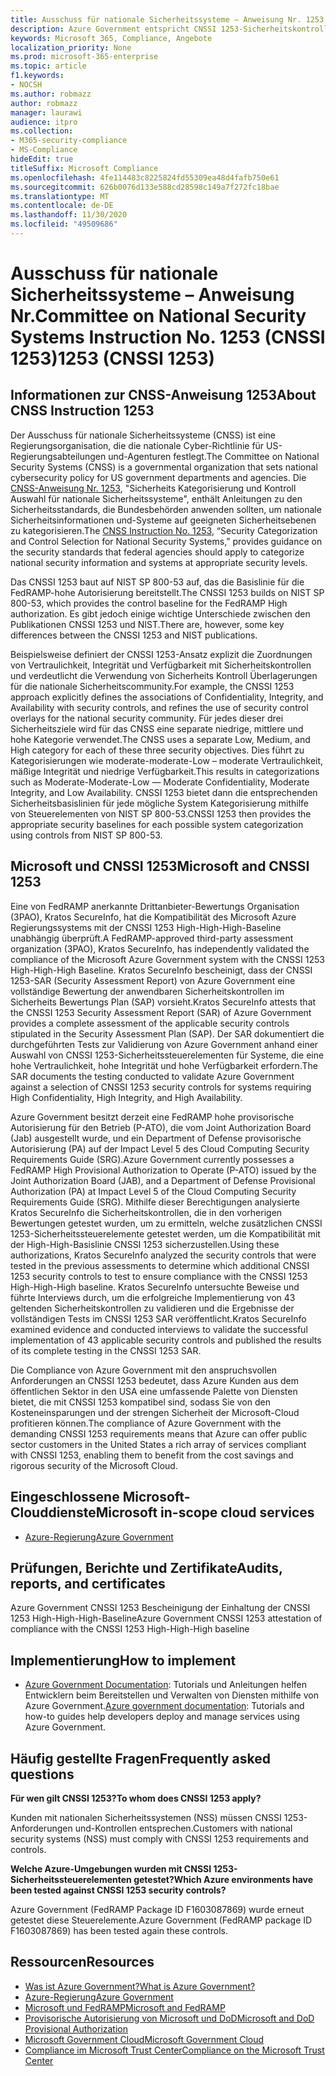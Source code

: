 ```yaml
---
title: Ausschuss für nationale Sicherheitssysteme – Anweisung Nr. 1253 (CNSSI 1253)
description: Azure Government entspricht CNSSI 1253-Sicherheitskontrollen für US-Regierungssysteme, die eine hohe Vertraulichkeit, hohe Integrität und hohe Verfügbarkeit erfordern.
keywords: Microsoft 365, Compliance, Angebote
localization_priority: None
ms.prod: microsoft-365-enterprise
ms.topic: article
f1.keywords:
- NOCSH
ms.author: robmazz
author: robmazz
manager: laurawi
audience: itpro
ms.collection:
- M365-security-compliance
- MS-Compliance
hideEdit: true
titleSuffix: Microsoft Compliance
ms.openlocfilehash: 4fe114483c8225824fd55309ea48d4fafb750e61
ms.sourcegitcommit: 626b0076d133e588cd28598c149a7f272fc18bae
ms.translationtype: MT
ms.contentlocale: de-DE
ms.lasthandoff: 11/30/2020
ms.locfileid: "49509686"
---
```

# <a name="committee-on-national-security-systems-instruction-no-1253-cnssi-1253"></a><span data-ttu-id="1f85e-105">Ausschuss für nationale Sicherheitssysteme – Anweisung Nr.</span><span class="sxs-lookup"><span data-stu-id="1f85e-105">Committee on National Security Systems Instruction No.</span></span> <span data-ttu-id="1f85e-106">1253 (CNSSI 1253)</span><span class="sxs-lookup"><span data-stu-id="1f85e-106">1253 (CNSSI 1253)</span></span>

## <a name="about-cnss-instruction-1253"></a><span data-ttu-id="1f85e-107">Informationen zur CNSS-Anweisung 1253</span><span class="sxs-lookup"><span data-stu-id="1f85e-107">About CNSS Instruction 1253</span></span>

<span data-ttu-id="1f85e-108">Der Ausschuss für nationale Sicherheitssysteme (CNSS) ist eine Regierungsorganisation, die die nationale Cyber-Richtlinie für US-Regierungsabteilungen und-Agenturen festlegt.</span><span class="sxs-lookup"><span data-stu-id="1f85e-108">The Committee on National Security Systems (CNSS) is a governmental organization that sets national cybersecurity policy for US government departments and agencies.</span></span> <span data-ttu-id="1f85e-109">Die [CNSS-Anweisung Nr. 1253](https://www.dss.mil/Portals/69/documents/io/rmf/CNSSI_No1253.pdf), "Sicherheits Kategorisierung und Kontroll Auswahl für nationale Sicherheitssysteme", enthält Anleitungen zu den Sicherheitsstandards, die Bundesbehörden anwenden sollten, um nationale Sicherheitsinformationen und-Systeme auf geeigneten Sicherheitsebenen zu kategorisieren.</span><span class="sxs-lookup"><span data-stu-id="1f85e-109">The [CNSS Instruction No. 1253](https://www.dss.mil/Portals/69/documents/io/rmf/CNSSI_No1253.pdf), “Security Categorization and Control Selection for National Security Systems,” provides guidance on the security standards that federal agencies should apply to categorize national security information and systems at appropriate security levels.</span></span>  
  
<span data-ttu-id="1f85e-110">Das CNSSI 1253 baut auf NIST SP 800-53 auf, das die Basislinie für die FedRAMP-hohe Autorisierung bereitstellt.</span><span class="sxs-lookup"><span data-stu-id="1f85e-110">The CNSSI 1253 builds on NIST SP 800-53, which provides the control baseline for the FedRAMP High authorization.</span></span> <span data-ttu-id="1f85e-111">Es gibt jedoch einige wichtige Unterschiede zwischen den Publikationen CNSSI 1253 und NIST.</span><span class="sxs-lookup"><span data-stu-id="1f85e-111">There are, however, some key differences between the CNSSI 1253 and NIST publications.</span></span>  
  
<span data-ttu-id="1f85e-112">Beispielsweise definiert der CNSSI 1253-Ansatz explizit die Zuordnungen von Vertraulichkeit, Integrität und Verfügbarkeit mit Sicherheitskontrollen und verdeutlicht die Verwendung von Sicherheits Kontroll Überlagerungen für die nationale Sicherheitscommunity.</span><span class="sxs-lookup"><span data-stu-id="1f85e-112">For example, the CNSSI 1253 approach explicitly defines the associations of Confidentiality, Integrity, and Availability with security controls, and refines the use of security control overlays for the national security community.</span></span> <span data-ttu-id="1f85e-113">Für jedes dieser drei Sicherheitsziele wird für das CNSS eine separate niedrige, mittlere und hohe Kategorie verwendet.</span><span class="sxs-lookup"><span data-stu-id="1f85e-113">The CNSS uses a separate Low, Medium, and High category for each of these three security objectives.</span></span> <span data-ttu-id="1f85e-114">Dies führt zu Kategorisierungen wie moderate-moderate-Low – moderate Vertraulichkeit, mäßige Integrität und niedrige Verfügbarkeit.</span><span class="sxs-lookup"><span data-stu-id="1f85e-114">This results in categorizations such as Moderate-Moderate-Low — Moderate Confidentiality, Moderate Integrity, and Low Availability.</span></span> <span data-ttu-id="1f85e-115">CNSSI 1253 bietet dann die entsprechenden Sicherheitsbasislinien für jede mögliche System Kategorisierung mithilfe von Steuerelementen von NIST SP 800-53.</span><span class="sxs-lookup"><span data-stu-id="1f85e-115">CNSSI 1253 then provides the appropriate security baselines for each possible system categorization using controls from NIST SP 800-53.</span></span>

## <a name="microsoft-and-cnssi-1253"></a><span data-ttu-id="1f85e-116">Microsoft und CNSSI 1253</span><span class="sxs-lookup"><span data-stu-id="1f85e-116">Microsoft and CNSSI 1253</span></span>

<span data-ttu-id="1f85e-117">Eine von FedRAMP anerkannte Drittanbieter-Bewertungs Organisation (3PAO), Kratos SecureInfo, hat die Kompatibilität des Microsoft Azure Regierungssystems mit der CNSSI 1253 High-High-High-Baseline unabhängig überprüft.</span><span class="sxs-lookup"><span data-stu-id="1f85e-117">A FedRAMP-approved third-party assessment organization (3PAO), Kratos SecureInfo, has independently validated the compliance of the Microsoft Azure Government system with the CNSSI 1253 High-High-High Baseline.</span></span> <span data-ttu-id="1f85e-118">Kratos SecureInfo bescheinigt, dass der CNSSI 1253-SAR (Security Assessment Report) von Azure Government eine vollständige Bewertung der anwendbaren Sicherheitskontrollen im Sicherheits Bewertungs Plan (SAP) vorsieht.</span><span class="sxs-lookup"><span data-stu-id="1f85e-118">Kratos SecureInfo attests that the CNSSI 1253 Security Assessment Report (SAR) of Azure Government provides a complete assessment of the applicable security controls stipulated in the Security Assessment Plan (SAP).</span></span> <span data-ttu-id="1f85e-119">Der SAR dokumentiert die durchgeführten Tests zur Validierung von Azure Government anhand einer Auswahl von CNSSI 1253-Sicherheitssteuerelementen für Systeme, die eine hohe Vertraulichkeit, hohe Integrität und hohe Verfügbarkeit erfordern.</span><span class="sxs-lookup"><span data-stu-id="1f85e-119">The SAR documents the testing conducted to validate Azure Government against a selection of CNSSI 1253 security controls for systems requiring High Confidentiality, High Integrity, and High Availability.</span></span>  
  
<span data-ttu-id="1f85e-120">Azure Government besitzt derzeit eine FedRAMP hohe provisorische Autorisierung für den Betrieb (P-ATO), die vom Joint Authorization Board (Jab) ausgestellt wurde, und ein Department of Defense provisorische Autorisierung (PA) auf der Impact Level 5 des Cloud Computing Security Requirements Guide (SRG).</span><span class="sxs-lookup"><span data-stu-id="1f85e-120">Azure Government currently possesses a FedRAMP High Provisional Authorization to Operate (P-ATO) issued by the Joint Authorization Board (JAB), and a Department of Defense Provisional Authorization (PA) at Impact Level 5 of the Cloud Computing Security Requirements Guide (SRG).</span></span> <span data-ttu-id="1f85e-121">Mithilfe dieser Berechtigungen analysierte Kratos SecureInfo die Sicherheitskontrollen, die in den vorherigen Bewertungen getestet wurden, um zu ermitteln, welche zusätzlichen CNSSI 1253-Sicherheitssteuerelemente getestet werden, um die Kompatibilität mit der High-High-Basislinie CNSSI 1253 sicherzustellen.</span><span class="sxs-lookup"><span data-stu-id="1f85e-121">Using these authorizations, Kratos SecureInfo analyzed the security controls that were tested in the previous assessments to determine which additional CNSSI 1253 security controls to test to ensure compliance with the CNSSI 1253 High-High-High baseline.</span></span> <span data-ttu-id="1f85e-122">Kratos SecureInfo untersuchte Beweise und führte Interviews durch, um die erfolgreiche Implementierung von 43 geltenden Sicherheitskontrollen zu validieren und die Ergebnisse der vollständigen Tests im CNSSI 1253 SAR veröffentlicht.</span><span class="sxs-lookup"><span data-stu-id="1f85e-122">Kratos SecureInfo examined evidence and conducted interviews to validate the successful implementation of 43 applicable security controls and published the results of its complete testing in the CNSSI 1253 SAR.</span></span>  
  
<span data-ttu-id="1f85e-123">Die Compliance von Azure Government mit den anspruchsvollen Anforderungen an CNSSI 1253 bedeutet, dass Azure Kunden aus dem öffentlichen Sektor in den USA eine umfassende Palette von Diensten bietet, die mit CNSSI 1253 kompatibel sind, sodass Sie von den Kosteneinsparungen und der strengen Sicherheit der Microsoft-Cloud profitieren können.</span><span class="sxs-lookup"><span data-stu-id="1f85e-123">The compliance of Azure Government with the demanding CNSSI 1253 requirements means that Azure can offer public sector customers in the United States a rich array of services compliant with CNSSI 1253, enabling them to benefit from the cost savings and rigorous security of the Microsoft Cloud.</span></span>

## <a name="microsoft-in-scope-cloud-services"></a><span data-ttu-id="1f85e-124">Eingeschlossene Microsoft-Clouddienste</span><span class="sxs-lookup"><span data-stu-id="1f85e-124">Microsoft in-scope cloud services</span></span>

- [<span data-ttu-id="1f85e-125">Azure-Regierung</span><span class="sxs-lookup"><span data-stu-id="1f85e-125">Azure Government</span></span>](https://aka.ms/AzureCompliance)

## <a name="audits-reports-and-certificates"></a><span data-ttu-id="1f85e-126">Prüfungen, Berichte und Zertifikate</span><span class="sxs-lookup"><span data-stu-id="1f85e-126">Audits, reports, and certificates</span></span>

<span data-ttu-id="1f85e-127">Azure Government CNSSI 1253 Bescheinigung der Einhaltung der CNSSI 1253 High-High-High-Baseline</span><span class="sxs-lookup"><span data-stu-id="1f85e-127">Azure Government CNSSI 1253 attestation of compliance with the CNSSI 1253 High-High-High baseline</span></span>

## <a name="how-to-implement"></a><span data-ttu-id="1f85e-128">Implementierung</span><span class="sxs-lookup"><span data-stu-id="1f85e-128">How to implement</span></span>

- <span data-ttu-id="1f85e-129">[Azure Government Documentation](https://docs.microsoft.com/azure/azure-government/): Tutorials und Anleitungen helfen Entwicklern beim Bereitstellen und Verwalten von Diensten mithilfe von Azure Government.</span><span class="sxs-lookup"><span data-stu-id="1f85e-129">[Azure government documentation](https://docs.microsoft.com/azure/azure-government/): Tutorials and how-to guides help developers deploy and manage services using Azure Government.</span></span>

## <a name="frequently-asked-questions"></a><span data-ttu-id="1f85e-130">Häufig gestellte Fragen</span><span class="sxs-lookup"><span data-stu-id="1f85e-130">Frequently asked questions</span></span>

<span data-ttu-id="1f85e-131">**Für wen gilt CNSSI 1253?**</span><span class="sxs-lookup"><span data-stu-id="1f85e-131">**To whom does CNSSI 1253 apply?**</span></span>

<span data-ttu-id="1f85e-132">Kunden mit nationalen Sicherheitssystemen (NSS) müssen CNSSI 1253-Anforderungen und-Kontrollen entsprechen.</span><span class="sxs-lookup"><span data-stu-id="1f85e-132">Customers with national security systems (NSS) must comply with CNSSI 1253 requirements and controls.</span></span>

<span data-ttu-id="1f85e-133">**Welche Azure-Umgebungen wurden mit CNSSI 1253-Sicherheitssteuerelementen getestet?**</span><span class="sxs-lookup"><span data-stu-id="1f85e-133">**Which Azure environments have been tested against CNSSI 1253 security controls?**</span></span>

<span data-ttu-id="1f85e-134">Azure Government (FedRAMP Package ID F1603087869) wurde erneut getestet diese Steuerelemente.</span><span class="sxs-lookup"><span data-stu-id="1f85e-134">Azure Government (FedRAMP package ID F1603087869) has been tested again these controls.</span></span>

## <a name="resources"></a><span data-ttu-id="1f85e-135">Ressourcen</span><span class="sxs-lookup"><span data-stu-id="1f85e-135">Resources</span></span>

- [<span data-ttu-id="1f85e-136">Was ist Azure Government?</span><span class="sxs-lookup"><span data-stu-id="1f85e-136">What is Azure Government?</span></span>](https://docs.microsoft.com/azure/azure-government/documentation-government-welcome)
- [<span data-ttu-id="1f85e-137">Azure-Regierung</span><span class="sxs-lookup"><span data-stu-id="1f85e-137">Azure Government</span></span>](https://aka.ms/Azure-Government)
- [<span data-ttu-id="1f85e-138">Microsoft und FedRAMP</span><span class="sxs-lookup"><span data-stu-id="1f85e-138">Microsoft and FedRAMP</span></span>](offering-fedramp.md)
- [<span data-ttu-id="1f85e-139">Provisorische Autorisierung von Microsoft und DoD</span><span class="sxs-lookup"><span data-stu-id="1f85e-139">Microsoft and DoD Provisional Authorization</span></span>](offering-DoD-DISA-L2-L4-L5.md)
- [<span data-ttu-id="1f85e-140">Microsoft Government Cloud</span><span class="sxs-lookup"><span data-stu-id="1f85e-140">Microsoft Government Cloud</span></span>](https://www.microsoft.com/enterprise/government)
- [<span data-ttu-id="1f85e-141">Compliance im Microsoft Trust Center</span><span class="sxs-lookup"><span data-stu-id="1f85e-141">Compliance on the Microsoft Trust Center</span></span>](https://www.microsoft.com/trust-center/compliance/compliance-overview)
